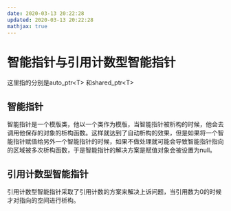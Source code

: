 ```yaml
---
date: 2020-03-13 20:22:28
updated: 2020-03-13 20:22:28
mathjax: true
---
```


# 智能指针与引用计数型智能指针
 这里指的分别是auto_ptr&lt;T&gt; 和shared_ptr&lt;T&gt;

## 智能指针
 智能指针是一个模版类，他以一个类作为模版，当智能指针被析构的时候，他会去调用他保存的对象的析构函数。这样就达到了自动析构的效果，但是如果将一个智能指针赋值给另外一个智能指针的时候，如果不做处理就可能会导致智能指针指向的区域被多次析构函数，于是智能指针的解决方案是赋值对象会被设置为null。
## 引用计数型智能指针
 引用计数型智能指针采取了引用计数的方案来解决上诉问题，当引用数为0的时候才对指向的空间进行析构。